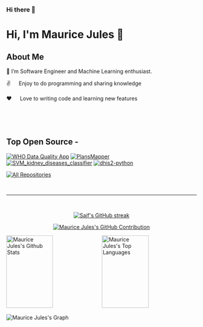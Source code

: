 ### Hi there 👋

# Hi, I'm Maurice Jules 👋

## About Me
🌱 I’m Software Engineer and Machine Learning enthusiast.
  
 ✌️ &emsp; Enjoy to do programming and sharing knowledge <br/><br/>
 ❤️ &emsp; Love to writing code and learning new features<br/><br/>


</p>

<br/>
<br/>

## Top Open Source -
[![WHO Data Quality App](https://github-readme-stats.vercel.app/api/pin/?username=hisprwanda&repo=who-data-quality-annual-report&border_color=7F3FBF&bg_color=0D1117&title_color=C9D1D9&text_color=8B949E&icon_color=7F3FBF)](https://github.com/hisprwanda/who-data-quality-annual-report)
[![PlansMapper](https://github-readme-stats.vercel.app/api/pin/?username=mauricejulesm&repo=PlansMapper&border_color=7F3FBF&bg_color=0D1117&title_color=C9D1D9&text_color=8B949E&icon_color=7F3FBF)](https://github.com/mauricejulesm/PlansMapper)
[![SVM_kidney_diseases_classifier](https://github-readme-stats.vercel.app/api/pin/?username=mauricejulesm&repo=SVM_kidney_diseases_classifier&border_color=7F3FBF&bg_color=0D1117&title_color=C9D1D9&text_color=8B949E&icon_color=7F3FBF)](https://github.com/mauricejulesm/SVM_kidney_diseases_classifier)
[![dhis2-python](https://github-readme-stats.vercel.app/api/pin/?username=mauricejulesm&repo=dhis2-python&border_color=7F3FBF&bg_color=0D1117&title_color=C9D1D9&text_color=8B949E&icon_color=7F3FBF)](https://github.com/mauricejulesm/dhis2-python)

<p align="left">
  <a href="https://github.com/mauricejulesm?tab=repositories" target="_blank"><img alt="All Repositories" title="All Repositories" src="https://img.shields.io/badge/-All%20Repos-2962FF?style=for-the-badge&logo=koding&logoColor=white"/></a>
</p>

<br/>
<hr/>
<br/>

<p align="center">
  <a href="https://github.com/mauricejulesm">
    <img src="https://github-readme-streak-stats.herokuapp.com/?user=mauricejulesm&theme=radical&border=7F3FBF&background=0D1117" alt="Saif's GitHub streak"/>
  </a>
</p>

<p align="center">
  <a href="https://github.com/mauricejulesm">
    <img src="https://github-profile-summary-cards.vercel.app/api/cards/profile-details?username=mauricejulesm&theme=radical" alt="Maurice Jules's GitHub Contribution"/>
  </a>
</p>

<a> 
    <a href="https://github.com/mauricejulesm"><img alt="Maurice Jules's Github Stats" src="https://denvercoder1-github-readme-stats.vercel.app/api?username=mauricejulesm&show_icons=true&count_private=true&theme=react&border_color=7F3FBF&bg_color=0D1117&title_color=F85D7F&icon_color=F8D866" height="192px" width="49.5%"/></a>
  <a href="https://github.com/mauricejulesm"><img alt="Maurice Jules's Top Languages" src="https://denvercoder1-github-readme-stats.vercel.app/api/top-langs/?username=mauricejulesm&langs_count=8&layout=compact&theme=react&border_color=7F3FBF&bg_color=0D1117&title_color=F85D7F&icon_color=F8D866" height="192px" width="49.5%"/></a>
  <br/>
</a>


![Maurice Jules's Graph](https://github-readme-activity-graph.vercel.app/graph?username=mauricejulesm&custom_title=Maurice's%20GitHub%20Activity%20Graph&bg_color=0D1117&color=7F3FBF&line=7F3FBF&point=7F3FBF&area_color=FFFFFF&title_color=FFFFFF&area=true)
